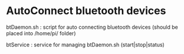 AutoConnect bluetooth devices
==============================

btDaemon.sh : script for auto connecting bluetooth devices (should be placed into /home/pi/ folder)

btService : service for managing btDaemon.sh (start|stop|status)
